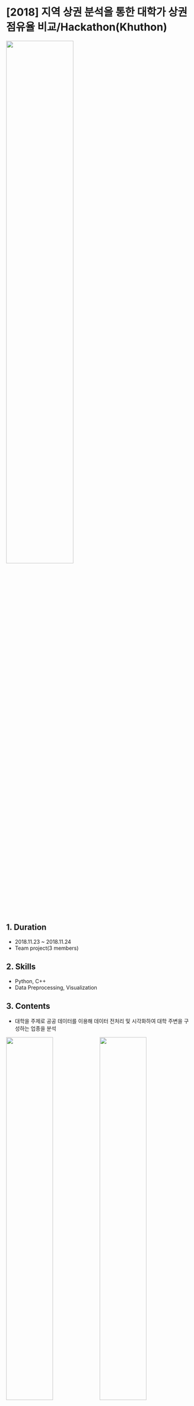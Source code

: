 # [2018] 지역 상권 분석을 통한 대학가 상권 점유율 비교/Hackathon(Khuthon)

<img src="https://user-images.githubusercontent.com/109687076/184589687-e9194aa9-d815-4952-9eaa-fc1f1a1f0569.jpg" width="60%">

## 1. Duration
- 2018.11.23 ~ 2018.11.24
- Team project(3 members)

## 2. Skills
- Python, C++
- Data Preprocessing, Visualization

## 3. Contents
- 대학을 주제로 공공 데이터를 이용해 데이터 전처리 및 시각화하여 대학 주변을 구성하는 업종을 분석

<img src="https://user-images.githubusercontent.com/109687076/184590952-d20cbd79-b7a0-4c9a-8407-dfb614608d22.JPG" width="50%"><img src="https://user-images.githubusercontent.com/109687076/184590958-b43b8959-1ab6-418e-a384-32127d53cb7e.JPG" width="50%">
<img src="https://user-images.githubusercontent.com/109687076/184590960-ba5c3b83-4586-43c2-bd7b-6572f603dc26.JPG" width="50%"><img src="https://user-images.githubusercontent.com/109687076/184590963-3a6d44c0-8679-49db-b7bc-4efb7cd62300.JPG" width="50%">
<img src="https://user-images.githubusercontent.com/109687076/184590965-8a877887-9e4f-4f49-939d-837502666037.JPG" width="50%"><img src="https://user-images.githubusercontent.com/109687076/184590966-7e987d67-445f-4037-b477-1dc6ccaa222d.JPG" width="50%">
<img src="https://user-images.githubusercontent.com/109687076/184590968-8683ba5f-4199-49ed-8a43-938419266f1a.JPG" width="50%"><img src="https://user-images.githubusercontent.com/109687076/184590970-be94af5d-1cc0-4be6-9e92-e854b763603c.JPG" width="50%">

